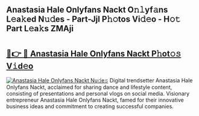 ## Anastasia Hale Onlyfans Nackt O𝚗𝚕yf𝚊ns L𝚎a𝚔ed N𝚞𝚍es - Part-Jjl P𝚑𝚘tos Vi𝚍𝚎o - H𝚘𝚝 Part L𝚎a𝚔s ZMAji

# <h2><a href="http://kf7ru5c.oniu.top/?m=Anastasia+Hale+Onlyfans+Nackt">🔗👉 🔴 Anastasia Hale Onlyfans Nackt P𝚑ot𝚘𝚜 V𝚒d𝚎o</a></h2>

[![Anastasia Hale Onlyfans Nackt Nu𝚍e𝚜](https://i.imgur.com/0qMVB7G.gif)](http://kf7ru5c.oniu.top/?m=Anastasia+Hale+Onlyfans+Nackt)
Digital trendsetter Anastasia Hale Onlyfans Nackt, acclaimed for sharing dance and lifestyle content, consisting of presentations and personal vlogs on social media. Visionary entrepreneur Anastasia Hale Onlyfans Nackt, famed for their innovative business ideas and commitment to creating successful companies.  
